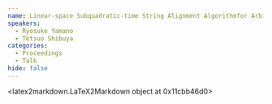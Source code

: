 ```yaml
---
name: Linear-space Subquadratic-time String Alignment Algorithmfor Arbitrary Scoring Matrices
speakers:
  - Ryosuke Yamano
  - Tetsuo Shibuya
categories:
  - Proceedings
  - Talk
hide: false
---
```


<latex2markdown.LaTeX2Markdown object at 0x11cbb46d0>
